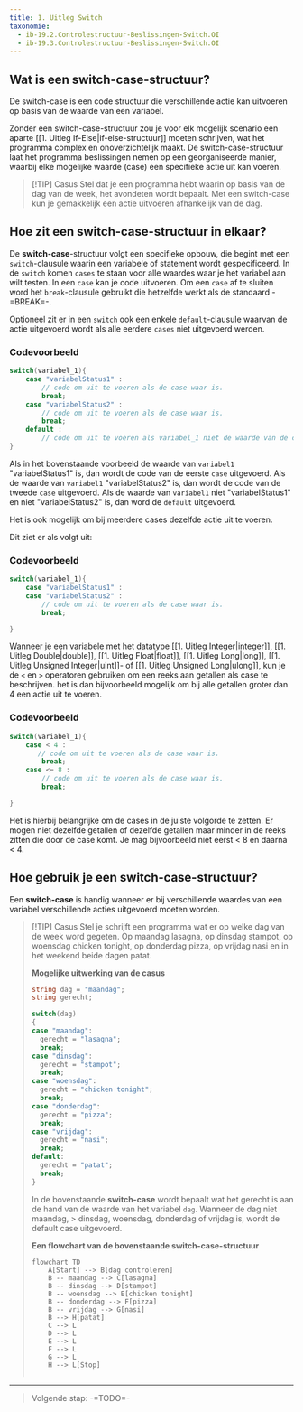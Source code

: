 ```yaml
---
title: 1. Uitleg Switch
taxonomie:
  - ib-19.2.Controlestructuur-Beslissingen-Switch.OI
  - ib-19.3.Controlestructuur-Beslissingen-Switch.OI
---
```


## Wat is een switch-case-structuur?
De switch-case is een code structuur die verschillende actie kan uitvoeren op basis van de waarde van een variabel.

Zonder een switch-case-structuur zou je voor elk mogelijk scenario een aparte [[1. Uitleg If-Else|if-else-structuur]] moeten schrijven, wat het programma complex en onoverzichtelijk maakt. De switch-case-structuur laat het programma beslissingen nemen op een georganiseerde manier, waarbij elke mogelijke waarde (case) een specifieke actie uit kan voeren.


> [!TIP] Casus
> Stel dat je een programma hebt waarin op basis van de dag van de week, het avondeten wordt bepaalt. Met een switch-case kun je gemakkelijk een actie uitvoeren afhankelijk van de dag.

## Hoe zit een switch-case-structuur in elkaar?
De **switch-case**-structuur volgt een specifieke opbouw, die begint met een `switch`-clausule waarin een variabele of statement wordt gespecificeerd. In de `switch` komen `cases` te staan voor alle waardes waar je het variabel aan wilt testen. In een `case` kan je code uitvoeren. Om een `case` af te sluiten word het `break`-clausule gebruikt die hetzelfde werkt als de standaard -=BREAK=-. 

Optioneel zit er in een `switch` ook een enkele `default`-clausule waarvan de actie uitgevoerd wordt als alle eerdere `cases` niet uitgevoerd werden.

### Codevoorbeeld
```C#
switch(variabel_1){
	case "variabelStatus1" :
	    // code om uit te voeren als de case waar is.
	    break;
	case "variabelStatus2" :
	    // code om uit te voeren als de case waar is.
		break;
	default :
		// code om uit te voeren als variabel_1 niet de waarde van de cases bevat.
}
```

Als in het bovenstaande voorbeeld de waarde van `variabel1` "variabelStatus1" is, dan wordt de code van de eerste `case` uitgevoerd. 
Als de waarde van `variabel1`  "variabelStatus2" is, dan wordt de code van de tweede `case` uitgevoerd. 
Als de waarde van `variabel1` niet "variabelStatus1" en niet "variabelStatus2" is, dan word de `default` uitgevoerd.

Het is ook mogelijk om bij meerdere cases dezelfde actie uit te voeren. 

Dit ziet er als volgt uit:
### Codevoorbeeld
```C#
switch(variabel_1){
	case "variabelStatus1" :
	case "variabelStatus2" :
	    // code om uit te voeren als de case waar is.
	    break;

}
```

Wanneer je een variabele met het datatype [[1. Uitleg Integer|integer]], [[1. Uitleg Double|double]], [[1. Uitleg Float|float]], [[1. Uitleg Long|long]], [[1. Uitleg Unsigned Integer|uint]]- of [[1. Uitleg Unsigned Long|ulong]], kun je de `<` en `>` operatoren gebruiken om een reeks aan getallen als case te beschrijven. het is dan bijvoorbeeld mogelijk om bij alle getallen groter dan 4 een actie uit te voeren.

### Codevoorbeeld
```C#
switch(variabel_1){
	case < 4 :
	   // code om uit te voeren als de case waar is.
	    break;
	case <= 8 :
	    // code om uit te voeren als de case waar is.
	    break;

}
```

Het is hierbij belangrijke om de cases in de juiste volgorde te zetten. Er mogen niet dezelfde getallen of dezelfde getallen maar minder in de reeks zitten die door de case komt. Je mag bijvoorbeeld niet eerst < 8 en daarna < 4.

## Hoe gebruik je een switch-case-structuur?
Een **switch-case** is handig wanneer er bij verschillende waardes van een variabel verschillende acties uitgevoerd moeten worden. 

> [!TIP] Casus
> Stel je schrijft een programma wat er op welke dag van de week word gegeten. Op maandag lasagna, op dinsdag stampot, op woensdag chicken tonight, op donderdag pizza, op vrijdag nasi en in het weekend beide dagen patat.
> 
> **Mogelijke uitwerking van de casus**
> ```C#
> string dag = "maandag";
> string gerecht;
> 
> switch(dag)
> {
> case "maandag":
> 	gerecht = "lasagna";
> 	break;
> case "dinsdag":
> 	gerecht = "stampot";
> 	break;
> case "woensdag":
> 	gerecht = "chicken tonight";
> 	break;
> case "donderdag":
> 	gerecht = "pizza";
> 	break;
> case "vrijdag":
> 	gerecht = "nasi";
> 	break;
> default:
> 	gerecht = "patat";
> 	break;
> }
> ```
> 
> In de bovenstaande **switch-case** wordt bepaalt wat het gerecht is aan de hand van de waarde van het variabel `dag`. Wanneer de dag niet maandag, > dinsdag, woensdag, donderdag of vrijdag is, wordt de default case uitgevoerd.
> 
> **Een flowchart van de bovenstaande switch-case-structuur**
> ```mermaid
> flowchart TD
>     A[Start] --> B[dag controleren]
>     B -- maandag --> C[lasagna]
>     B -- dinsdag --> D[stampot]
>     B -- woensdag --> E[chicken tonight]
>     B -- donderdag --> F[pizza]
>     B -- vrijdag --> G[nasi]
>     B --> H[patat]
>     C --> L
>     D --> L
>     E --> L
>     F --> L
>     G --> L
>     H --> L[Stop]
>     
> ```

---

> Volgende stap: -=TODO=-